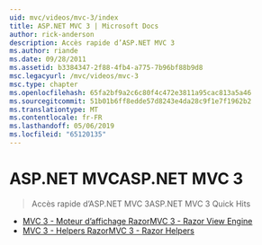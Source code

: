```yaml
---
uid: mvc/videos/mvc-3/index
title: ASP.NET MVC 3 | Microsoft Docs
author: rick-anderson
description: Accès rapide d’ASP.NET MVC 3
ms.author: riande
ms.date: 09/28/2011
ms.assetid: b3384347-2f88-4fb4-a775-7b96bf88b9d8
msc.legacyurl: /mvc/videos/mvc-3
msc.type: chapter
ms.openlocfilehash: 65fa2bf9a2c6c80f4c472e3811a95cac813a5a46
ms.sourcegitcommit: 51b01b6ff8edde57d8243e4da28c9f1e7f1962b2
ms.translationtype: MT
ms.contentlocale: fr-FR
ms.lasthandoff: 05/06/2019
ms.locfileid: "65120135"
---
```

# <a name="aspnet-mvc-3"></a><span data-ttu-id="3e38d-103">ASP.NET MVC</span><span class="sxs-lookup"><span data-stu-id="3e38d-103">ASP.NET MVC 3</span></span>

> <span data-ttu-id="3e38d-104">Accès rapide d’ASP.NET MVC 3</span><span class="sxs-lookup"><span data-stu-id="3e38d-104">ASP.NET MVC 3 Quick Hits</span></span>

- [<span data-ttu-id="3e38d-105">MVC 3 - Moteur d’affichage Razor</span><span class="sxs-lookup"><span data-stu-id="3e38d-105">MVC 3 - Razor View Engine</span></span>](mvc-3-razor-view-engine.md)
- [<span data-ttu-id="3e38d-106">MVC 3 - Helpers Razor</span><span class="sxs-lookup"><span data-stu-id="3e38d-106">MVC 3 - Razor Helpers</span></span>](mvc-3-razor-helpers.md)
